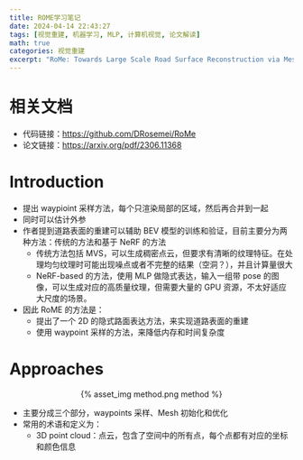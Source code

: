 ```yaml
---
title: ROME学习笔记
date: 2024-04-14 22:43:27
tags: [视觉重建, 机器学习, MLP, 计算机视觉, 论文解读]
math: true
categories: 视觉重建
excerpt: "RoMe: Towards Large Scale Road Surface Reconstruction via Mesh Representation"
---
```


# 相关文档

- 代码链接：https://github.com/DRosemei/RoMe
- 论文链接：https://arxiv.org/pdf/2306.11368

# Introduction

- 提出 waypioint 采样方法，每个只渲染局部的区域，然后再合并到一起
- 同时可以估计外参
- 作者提到道路表面的重建可以辅助 BEV 模型的训练和验证，目前主要分为两种方法：传统的方法和基于 NeRF 的方法
  - 传统方法包括 MVS，可以生成稠密点云，但要求有清晰的纹理特征。在处理均匀纹理时可能出现噪点或者不完整的结果（空洞？），并且计算量很大
  - NeRF-based 的方法，使用 MLP 做隐式表达，输入一组带 pose 的图像，可以生成对应的高质量纹理，但需要大量的 GPU 资源，不太好适应大尺度的场景。
- 因此 RoME 的方法是：
  - 提出了一个 2D 的隐式路面表达方法，来实现道路表面的重建
  - 使用 waypoint 采样的方法，来降低内存和时间复杂度

# Approaches

<p align="center">{% asset_img method.png method %}</p>

- 主要分成三个部分，waypoints 采样、Mesh 初始化和优化
- 常用的术语和定义为：
  - 3D point cloud：点云，包含了空间中的所有点，每个点都有对应的坐标和颜色信息

##
